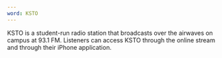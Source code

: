 ```yaml
---
word: KSTO
---
```


KSTO is a student-run radio station that broadcasts over the airwaves on campus at 93.1 FM. Listeners can access KSTO through the online stream and through their iPhone application.
